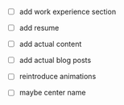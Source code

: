 - [ ] add work experience section
- [ ] add resume
- [ ] add actual content
- [ ] add actual blog posts
- [ ] reintroduce animations
- [ ] maybe center name

